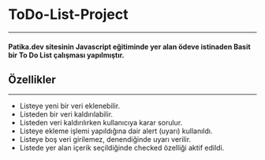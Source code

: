 # ToDo-List-Project
---
#### Patika.dev sitesinin Javascript eğitiminde yer alan ödeve istinaden Basit bir To Do List çalışması yapılmıştır.

## Özellikler
---
- Listeye yeni bir veri eklenebilir.
- Listeden bir veri kaldırılabilir.
- Listeden veri kaldırılırken kullanıcıya karar sorulur.
- Listeye ekleme işlemi yapıldığına dair alert (uyarı) kullanıldı.
- Listeye boş veri girilemez, denendiğinde uyarı verilir.
- Listede yer alan içerik seçildiğinde checked özelliği aktif edildi.
 
